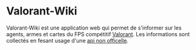 # Valorant-Wiki
Valorant-Wiki est une application web qui permet de s'informer sur les agents, armes et cartes du  FPS compétitif [Valorant](https://playvalorant.com/).
Les informations sont collectés en fesant usage d'une [api non officelle](https://valorant-api.com/).
